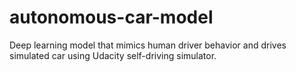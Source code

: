# autonomous-car-model
Deep learning model that mimics human driver behavior and drives simulated car using Udacity self-driving simulator.
